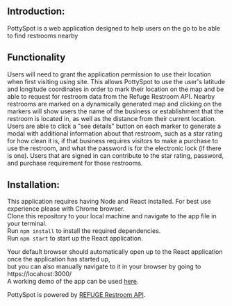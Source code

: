 ## Introduction:

PottySpot is a web application designed to help users on the go to be able to find restrooms nearby

## Functionality

Users will need to grant the application permission to use their location when first visiting using site. This allows PottySpot to use the user's latitude and longitude coordinates in order to mark their location on the map and be able to request for restroom data from the Refuge Restroom API. Nearby restrooms are marked on a dynamically generated map and clicking on the markers will show users the name of the business or establishment that the restroom is located in, as well as the distance from their current location. Users are able to click a "see details" button on each marker to generate a modal with additional information about that restroom, such as a star rating for how clean it is, if that business requires visitors to make a purchase to use the restroom, and what the password is for the electronic lock (if there is one). Users that are signed in can contribute to the star rating, password, and purchase requirement for those restrooms.

## Installation:

This application requires having Node and React installed. For best use experience please with Chrome browser.\
Clone this repository to your local machine and navigate to the app file in your terminal.\
Run `npm install` to install the required dependencies.\
Run `npm start` to start up the React application.

Your default browser should automatically open up to the React application once the application has started up,\
but you can also manually navigate to it in your browser by going to https://locahost:3000/ \
A working demo of the app can be used [here](https://quiet-beyond-26673.herokuapp.com/).

PottySpot is powered by [REFUGE Restroom API](https://www.refugerestrooms.org/api/docs/).
